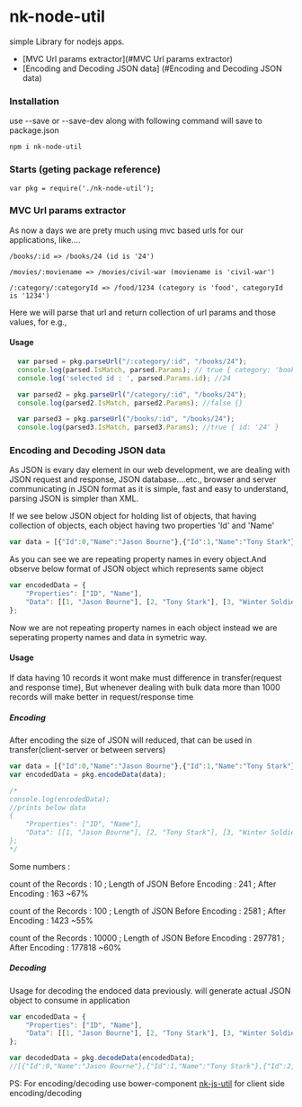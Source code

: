 # nk-node-util
simple Library for nodejs apps.


- [MVC Url params extractor](#MVC Url params extractor)
- [Encoding and Decoding JSON data] (#Encoding and Decoding JSON data)

### Installation

use --save or --save-dev along with following command will save to package.json

```
npm i nk-node-util
```

### Starts (geting package reference)

``` javscript
var pkg = require('./nk-node-util');
```


### MVC Url params extractor
As now a days we are prety much using mvc based urls for our applications, like....

```
/books/:id => /books/24 (id is '24')

/movies/:moviename => /movies/civil-war (moviename is 'civil-war')

/:category/:categoryId => /food/1234 (category is 'food', categoryId is '1234')
```

Here we will parse that url and return collection of url params and those values, for e.g.,

#### Usage

``` javascript
  var parsed = pkg.parseUrl("/:category/:id", "/books/24");
  console.log(parsed.IsMatch, parsed.Params); // true { category: 'books', id: '24' }
  console.log('selected id : ', parsed.Params.id); //24

  var parsed2 = pkg.parseUrl("/category/:id", "/books/24");
  console.log(parsed2.IsMatch, parsed2.Params); //false {}

  var parsed3 = pkg.parseUrl("/books/:id", "/books/24");
  console.log(parsed3.IsMatch, parsed3.Params); //true { id: '24' }


```


### Encoding and Decoding JSON data

As JSON is  evary day element in our web development, we are dealing with JSON request and response, JSON database....etc.,
browser and server communicating in  JSON format as it is simple, fast and easy to understand, parsing JSON is simpler than XML.

If we see below JSON object for holding list of objects, that having collection of objects, each object having two properties 'Id' and 'Name'

``` javascript
var data = [{"Id":0,"Name":"Jason Bourne"},{"Id":1,"Name":"Tony Stark"},{"Id":2,"Name":"Winter Soldier"}];
```
As you can see we are repeating property names in every object.And observe below format of JSON object which represents same object

``` javascript
var encodedData = {
    "Properties": ["ID", "Name"],
    "Data": [[1, "Jason Bourne"], [2, "Tony Stark"], [3, "Winter Soldier"]]
};
```

Now we are not repeating property names in each object instead we are seperating property names and data in symetric way.

#### Usage

If data having 10 records it wont make must difference in transfer(request and response time), But whenever dealing with bulk data more than 1000 records will make better in request/response time

##### Encoding

After encoding the size of JSON will reduced, that can be used in transfer(client-server or between servers)

``` javascript
var data = [{"Id":0,"Name":"Jason Bourne"},{"Id":1,"Name":"Tony Stark"},{"Id":2,"Name":"Winter Soldier"}];
var encodedData = pkg.encodeData(data);

/*
console.log(encodedData);
//prints below data
{
    "Properties": ["ID", "Name"],
    "Data": [[1, "Jason Bourne"], [2, "Tony Stark"], [3, "Winter Soldier"]]
};
*/
```

Some numbers :

count of the Records :  10    ; Length of JSON Before Encoding  : 241     ; After Encoding : 163  ~67%

count of the Records :  100   ; Length of JSON  Before Encoding : 2581    ; After Encoding : 1423 ~55%

count of the Records :  10000 ; Length of JSON  Before Encoding : 297781  ; After Encoding : 177818  ~60%


##### Decoding

Usage for decoding the endoced data previously. will generate actual JSON object to consume in application

``` javascript
var encodedData = {
    "Properties": ["ID", "Name"],
    "Data": [[1, "Jason Bourne"], [2, "Tony Stark"], [3, "Winter Soldier"]]
};

var decodedData = pkg.decodeData(encodedData);
//[{"Id":0,"Name":"Jason Bourne"},{"Id":1,"Name":"Tony Stark"},{"Id":2,"Name":"Winter Soldier"}]
```


PS: For encoding/decoding use bower-component [nk-js-util](https://github.com/muralikrishnat/nk-js-util) for client side encoding/decoding



